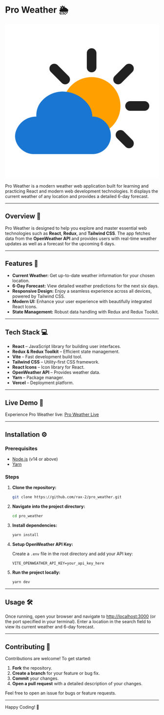 
# Pro Weather 🌦️

![Project Favicon](https://raw.githubusercontent.com/rax-2/pro_weather/refs/heads/main/public/favicon.png)

Pro Weather is a modern weather web application built for learning and practicing React and modern web development technologies. It displays the current weather of any location and provides a detailed 6-day forecast.

---

## Overview 🚀

Pro Weather is designed to help you explore and master essential web technologies such as **React**, **Redux**, and **Tailwind CSS**. The app fetches data from the **OpenWeather API** and provides users with real-time weather updates as well as a forecast for the upcoming 6 days.

---

## Features 🌟

- **Current Weather:** Get up-to-date weather information for your chosen location.
- **6-Day Forecast:** View detailed weather predictions for the next six days.
- **Responsive Design:** Enjoy a seamless experience across all devices, powered by Tailwind CSS.
- **Modern UI:** Enhance your user experience with beautifully integrated React Icons.
- **State Management:** Robust data handling with Redux and Redux Toolkit.

---

## Tech Stack 💻

- **React** – JavaScript library for building user interfaces.
- **Redux & Redux Toolkit** – Efficient state management.
- **Vite** – Fast development build tool.
- **Tailwind CSS** – Utility-first CSS framework.
- **React Icons** – Icon library for React.
- **OpenWeather API** – Provides weather data.
- **Yarn** – Package manager.
- **Vercel** – Deployment platform.

---

## Live Demo 🚀

Experience Pro Weather live: [Pro Weather Live](https://pro-weather-psi.vercel.app/)

---

## Installation ⚙️

### Prerequisites

- [Node.js](https://nodejs.org/en/) (v14 or above)
- [Yarn](https://yarnpkg.com/)

### Steps

1. **Clone the repository:**
   ```bash
   git clone https://github.com/rax-2/pro_weather.git
   ```
2. **Navigate into the project directory:**
   ```bash
   cd pro_weather
   ``` 
3. **Install dependencies:**
   ```bash
   yarn install
   ```
4. **Setup OpenWeather API Key:**

   Create a `.env` file in the root directory and add your API key:
   ```env
   VITE_OPENWEATHER_API_KEY=your_api_key_here
   ```
5. **Run the project locally:**
   ```bash
   yarn dev
   ```

---

## Usage 🛠️

Once running, open your browser and navigate to [http://localhost:3000](http://localhost:3000) (or the port specified in your terminal). Enter a location in the search field to view its current weather and 6-day forecast.

---

## Contributing 🤝

Contributions are welcome! To get started:

1. **Fork** the repository.
2. **Create a branch** for your feature or bug fix.
3. **Commit** your changes.
4. **Open a pull request** with a detailed description of your changes.

Feel free to open an issue for bugs or feature requests.

---

Happy Coding! 🎉
